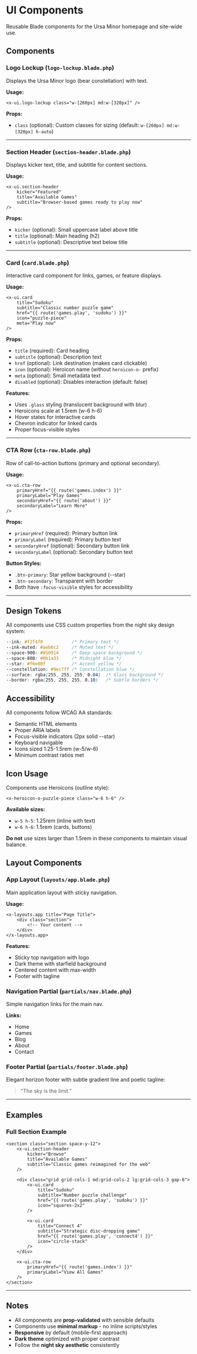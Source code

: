 # UI Components

Reusable Blade components for the Ursa Minor homepage and site-wide use.

## Components

### Logo Lockup (`logo-lockup.blade.php`)
Displays the Ursa Minor logo (bear constellation) with text.

**Usage:**
```blade
<x-ui.logo-lockup class="w-[260px] md:w-[320px]" />
```

**Props:**
- `class` (optional): Custom classes for sizing (default: `w-[260px] md:w-[320px] h-auto`)

---

### Section Header (`section-header.blade.php`)
Displays kicker text, title, and subtitle for content sections.

**Usage:**
```blade
<x-ui.section-header 
    kicker="Featured"
    title="Available Games"
    subtitle="Browser-based games ready to play now"
/>
```

**Props:**
- `kicker` (optional): Small uppercase label above title
- `title` (optional): Main heading (h2)
- `subtitle` (optional): Descriptive text below title

---

### Card (`card.blade.php`)
Interactive card component for links, games, or feature displays.

**Usage:**
```blade
<x-ui.card
    title="Sudoku"
    subtitle="Classic number puzzle game"
    href="{{ route('games.play', 'sudoku') }}"
    icon="puzzle-piece"
    meta="Play now"
/>
```

**Props:**
- `title` (required): Card heading
- `subtitle` (optional): Description text
- `href` (optional): Link destination (makes card clickable)
- `icon` (optional): Heroicon name (without `heroicon-o-` prefix)
- `meta` (optional): Small metadata text
- `disabled` (optional): Disables interaction (default: false)

**Features:**
- Uses `.glass` styling (translucent background with blur)
- Heroicons scale at 1.5rem (w-6 h-6)
- Hover states for interactive cards
- Chevron indicator for linked cards
- Proper focus-visible styles

---

### CTA Row (`cta-row.blade.php`)
Row of call-to-action buttons (primary and optional secondary).

**Usage:**
```blade
<x-ui.cta-row
    primaryHref="{{ route('games.index') }}"
    primaryLabel="Play Games"
    secondaryHref="{{ route('about') }}"
    secondaryLabel="Learn More"
/>
```

**Props:**
- `primaryHref` (required): Primary button link
- `primaryLabel` (required): Primary button text
- `secondaryHref` (optional): Secondary button link
- `secondaryLabel` (optional): Secondary button text

**Button Styles:**
- `.btn-primary`: Star yellow background (--star)
- `.btn-secondary`: Transparent with border
- Both have `:focus-visible` styles for accessibility

---

## Design Tokens

All components use CSS custom properties from the night sky design system:

```css
--ink: #f2f4f8           /* Primary text */
--ink-muted: #aeb6c2     /* Muted text */
--space-900: #050914     /* Deep space background */
--space-800: #0b1a33     /* Midnight blue */
--star: #f6e08f          /* Accent yellow */
--constellation: #9ec7ff /* Constellation blue */
--surface: rgba(255, 255, 255, 0.04)  /* Glass background */
--border: rgba(255, 255, 255, 0.10)   /* Subtle borders */
```

## Accessibility

All components follow WCAG AA standards:
- Semantic HTML elements
- Proper ARIA labels
- Focus-visible indicators (2px solid --star)
- Keyboard navigable
- Icons sized 1.25-1.5rem (w-5/w-6)
- Minimum contrast ratios met

## Icon Usage

Components use Heroicons (outline style):
```blade
<x-heroicon-o-puzzle-piece class="w-6 h-6" />
```

**Available sizes:**
- `w-5 h-5`: 1.25rem (inline with text)
- `w-6 h-6`: 1.5rem (cards, buttons)

**Do not** use sizes larger than 1.5rem in these components to maintain visual balance.

## Layout Components

### App Layout (`layouts/app.blade.php`)
Main application layout with sticky navigation.

**Usage:**
```blade
<x-layouts.app title="Page Title">
    <div class="section">
        <!-- Your content -->
    </div>
</x-layouts.app>
```

**Features:**
- Sticky top navigation with logo
- Dark theme with starfield background
- Centered content with max-width
- Footer with tagline

### Navigation Partial (`partials/nav.blade.php`)
Simple navigation links for the main nav.

**Links:**
- Home
- Games
- Blog
- About
- Contact

### Footer Partial (`partials/footer.blade.php`)
Elegant horizon footer with subtle gradient line and poetic tagline:
> "The sky is the limit."

---

## Examples

### Full Section Example
```blade
<section class="section space-y-12">
    <x-ui.section-header 
        kicker="Browse"
        title="Available Games"
        subtitle="Classic games reimagined for the web"
    />
    
    <div class="grid grid-cols-1 md:grid-cols-2 lg:grid-cols-3 gap-6">
        <x-ui.card
            title="Sudoku"
            subtitle="Number puzzle challenge"
            href="{{ route('games.play', 'sudoku') }}"
            icon="squares-2x2"
        />
        
        <x-ui.card
            title="Connect 4"
            subtitle="Strategic disc-dropping game"
            href="{{ route('games.play', 'connect4') }}"
            icon="circle-stack"
        />
    </div>
    
    <x-ui.cta-row
        primaryHref="{{ route('games.index') }}"
        primaryLabel="View All Games"
    />
</section>
```

---

## Notes

- All components are **prop-validated** with sensible defaults
- Components use **minimal markup** - no inline scripts/styles
- **Responsive** by default (mobile-first approach)
- **Dark theme** optimized with proper contrast
- Follow the **night sky aesthetic** consistently

